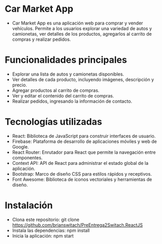 # Car Market App
- Car Market App es una aplicación web para comprar y vender vehículos. Permite a los usuarios explorar una variedad de autos y camionetas, ver detalles de los productos, agregarlos al carrito de compras y realizar pedidos.

# Funcionalidades principales
- Explorar una lista de autos y camionetas disponibles.
- Ver detalles de cada producto, incluyendo imágenes, descripción y precio.
- Agregar productos al carrito de compras.
- Ver y editar el contenido del carrito de compras.
- Realizar pedidos, ingresando la información de contacto.
  
# Tecnologías utilizadas
- React: Biblioteca de JavaScript para construir interfaces de usuario.
- Firebase: Plataforma de desarrollo de aplicaciones móviles y web de Google.
- React Router: Enrutador para React que permite la navegación entre componentes.
- Context API: API de React para administrar el estado global de la aplicación.
- Bootstrap: Marco de diseño CSS para estilos rápidos y receptivos.
- Font Awesome: Biblioteca de iconos vectoriales y herramientas de diseño.
  
# Instalación
- Clona este repositorio: git clone https://github.com/brianswitach/PreEntrega2Switach.ReactJS
- Instala las dependencias: npm install
- Inicia la aplicación: npm start
